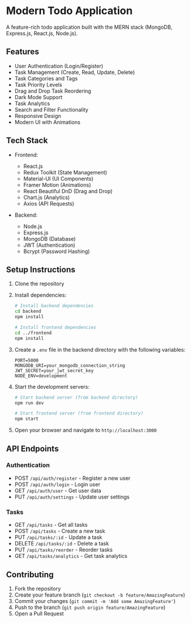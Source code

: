 # Modern Todo Application

A feature-rich todo application built with the MERN stack (MongoDB, Express.js, React.js, Node.js).

## Features

- User Authentication (Login/Register)
- Task Management (Create, Read, Update, Delete)
- Task Categories and Tags
- Task Priority Levels
- Drag and Drop Task Reordering
- Dark Mode Support
- Task Analytics
- Search and Filter Functionality
- Responsive Design
- Modern UI with Animations

## Tech Stack

- Frontend:
  - React.js
  - Redux Toolkit (State Management)
  - Material-UI (UI Components)
  - Framer Motion (Animations)
  - React Beautiful DnD (Drag and Drop)
  - Chart.js (Analytics)
  - Axios (API Requests)

- Backend:
  - Node.js
  - Express.js
  - MongoDB (Database)
  - JWT (Authentication)
  - Bcrypt (Password Hashing)

## Setup Instructions

1. Clone the repository
2. Install dependencies:
   ```bash
   # Install backend dependencies
   cd backend
   npm install

   # Install frontend dependencies
   cd ../frontend
   npm install
   ```

3. Create a `.env` file in the backend directory with the following variables:
   ```
   PORT=5000
   MONGODB_URI=your_mongodb_connection_string
   JWT_SECRET=your_jwt_secret_key
   NODE_ENV=development
   ```

4. Start the development servers:
   ```bash
   # Start backend server (from backend directory)
   npm run dev

   # Start frontend server (from frontend directory)
   npm start
   ```

5. Open your browser and navigate to `http://localhost:3000`

## API Endpoints

### Authentication
- POST `/api/auth/register` - Register a new user
- POST `/api/auth/login` - Login user
- GET `/api/auth/user` - Get user data
- PUT `/api/auth/settings` - Update user settings

### Tasks
- GET `/api/tasks` - Get all tasks
- POST `/api/tasks` - Create a new task
- PUT `/api/tasks/:id` - Update a task
- DELETE `/api/tasks/:id` - Delete a task
- PUT `/api/tasks/reorder` - Reorder tasks
- GET `/api/tasks/analytics` - Get task analytics

## Contributing

1. Fork the repository
2. Create your feature branch (`git checkout -b feature/AmazingFeature`)
3. Commit your changes (`git commit -m 'Add some AmazingFeature'`)
4. Push to the branch (`git push origin feature/AmazingFeature`)
5. Open a Pull Request
